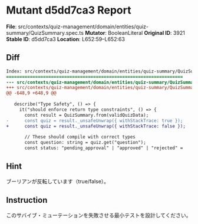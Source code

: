 # Mutant d5dd7ca3 Report

**File**: src/contexts/quiz-management/domain/entities/quiz-summary/QuizSummary.spec.ts
**Mutator**: BooleanLiteral
**Original ID**: 3921
**Stable ID**: d5dd7ca3
**Location**: L652:59–L652:63

## Diff

```diff
Index: src/contexts/quiz-management/domain/entities/quiz-summary/QuizSummary.spec.ts
===================================================================
--- src/contexts/quiz-management/domain/entities/quiz-summary/QuizSummary.spec.ts	original
+++ src/contexts/quiz-management/domain/entities/quiz-summary/QuizSummary.spec.ts	mutated #3921
@@ -648,9 +648,9 @@
 
   describe("Type Safety", () => {
     it("should enforce return type constraints", () => {
       const result = QuizSummary.from(validQuizData);
-      const quiz = result._unsafeUnwrap({ withStackTrace: true });
+      const quiz = result._unsafeUnwrap({ withStackTrace: false });
 
       // These should compile with correct types
       const question: string = quiz.get("question");
       const status: "pending_approval" | "approved" | "rejected" =
```

## Hint

ブーリアンが反転しています（true/false）。

## Instruction

このサバイブ・ミューテーションを失敗させる最小テストを設計してください。
